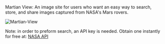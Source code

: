 Martian View: An image site for users who want an easy way to search, store, and share images captured from NASA's Mars rovers. 

![Martian-View](http://res.cloudinary.com/djzl5kma7/image/upload/v1446660951/martian-view_fwivqg.png)


Note: in order to preform search, an API key is needed. Obtain one instantly for free at: [NASA API](https://api.nasa.gov/)
